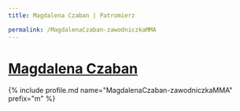 ```yaml
---
title: Magdalena Czaban | Patromierz

permalink: /MagdalenaCzaban-zawodniczkaMMA
---
```


# [Magdalena Czaban](https://patronite.pl/MagdalenaCzaban-zawodniczkaMMA)

{% include profile.md name="MagdalenaCzaban-zawodniczkaMMA" prefix="m" %}
